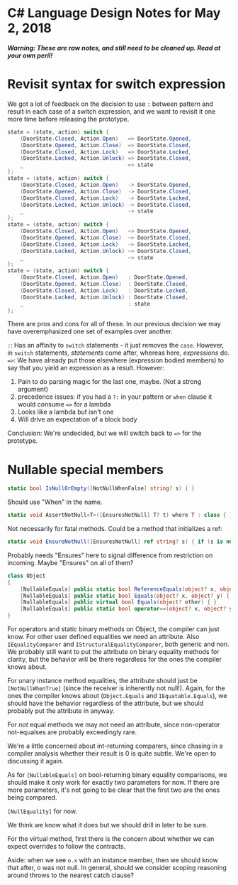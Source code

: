 ﻿# C# Language Design Notes for May 2, 2018

***Warning: These are raw notes, and still need to be cleaned up. Read at your own peril!***

# Revisit syntax for switch expression

We got a lot of feedback on the decision to use `:` between pattern and result in each case of a switch expression, and we want to revisit it one more time before releasing the prototype.

``` c#
state = (state, action) switch {
    (DoorState.Closed, Action.Open)   => DoorState.Opened,
    (DoorState.Opened, Action.Close)  => DoorState.Closed,
    (DoorState.Closed, Action.Lock)   => DoorState.Locked,
    (DoorState.Locked, Action.Unlock) => DoorState.Closed,
    _                                 => state
};
state = (state, action) switch {
    (DoorState.Closed, Action.Open)   -> DoorState.Opened,
    (DoorState.Opened, Action.Close)  -> DoorState.Closed,
    (DoorState.Closed, Action.Lock)   -> DoorState.Locked,
    (DoorState.Locked, Action.Unlock) -> DoorState.Closed,
    _                                 -> state
};
state = (state, action) switch {
    (DoorState.Closed, Action.Open)   ~> DoorState.Opened,
    (DoorState.Opened, Action.Close)  ~> DoorState.Closed,
    (DoorState.Closed, Action.Lock)   ~> DoorState.Locked,
    (DoorState.Locked, Action.Unlock) ~> DoorState.Closed,
    _                                 ~> state
};
state = (state, action) switch {
    (DoorState.Closed, Action.Open)   : DoorState.Opened,
    (DoorState.Opened, Action.Close)  : DoorState.Closed,
    (DoorState.Closed, Action.Lock)   : DoorState.Locked,
    (DoorState.Locked, Action.Unlock) : DoorState.Closed,
    _                                 : state
};
```

There are pros and cons for all of these. In our previous decision we may have overemphasized one set of examples over another.

`:`: Has an affinity to `switch` statements - it just removes the `case`. However, in `switch` statements, *statements* come after, whereas here, *expressions* do.
`=>`: We have already put those elsewhere (expression bodied members) to say that you yield an expression as a result. However:
1. Pain to do parsing magic for the last one, maybe. (Not a strong argument)
2. precedence issues: if you had a `?:` in your pattern or `when` clause it would consume `=>` for a lambda
3. Looks like a lambda but isn't one
4. Will drive an expectation of a block body

Conclusion: We're undecided, but we will switch back to `=>` for the prototype.


# Nullable special members

``` c#
static bool IsNullOrEmpty([NotNullWhenFalse] string? s) { }
```

Should use "When" in the name.

``` c#
static void AssertNotNull<T>([EnsuresNotNull] T? t) where T : class { }
```

Not necessarily for fatal methods. Could be a method that initializes a ref:

``` c#
static void EnsureNotNull([EnsuresNotNull] ref string? s) { if (s is null) s = ""; }
```

Probably needs "Ensures" here to signal difference from restriction on incoming. Maybe "Ensures" on all of them?

``` c#
class Object
{
    [NullableEquals] public static bool ReferenceEquals(object? x, object? y) { }
    [NullableEquals] public static bool Equals(object? x, object? y) { }
    [NullableEquals] public virtual bool Equals(object? other) { }
    [NullableEquals] public static bool operator==(object? x, object? y) { }
}
```

For operators and static binary methods on Object, the compiler can just know. For other user defined equalities we need an attribute. Also `IEqualityComparer` and `IStructuralEqualityComparer`, both generic and non. We probably still want to put the attribute on binary equality methods for clarity, but the behavior will be there regardless for the ones the compiler knows about.

For unary instance method equalities, the attribute should just be `[NotNullWhenTrue]` (since the receiver is inherently not null!). Again, for the ones the compiler knows about (`Object.Equals` and `IEquatable.Equals`), we should have the behavior regardless of the attribute, but we should probably put the attribute in anyway.

For *not* equal methods we may not need an attribute, since non-operator not-equalses are probably exceedingly rare.

We're a little concerned about int-returning comparers, since chasing in a compiler analysis whether their result is 0 is quite subtle. We're open to discussing it again.

As for `[NullableEquals]` on bool-returning binary equality comparisons, we should make it only work for exactly two parameters for now. If there are more parameters, it's not going to be clear that the first two are the ones being compared.

`[NullEquality]` for now.

We think we know what it does but we should drill in later to be sure.

For the virtual method, first there is the concern about whether we can expect overrides to follow the contracts. 

Aside: when we see `o.x` with an instance member, then we should know that after, o was not null. In general, should we consider scoping reasoning around throws to the nearest catch clause?